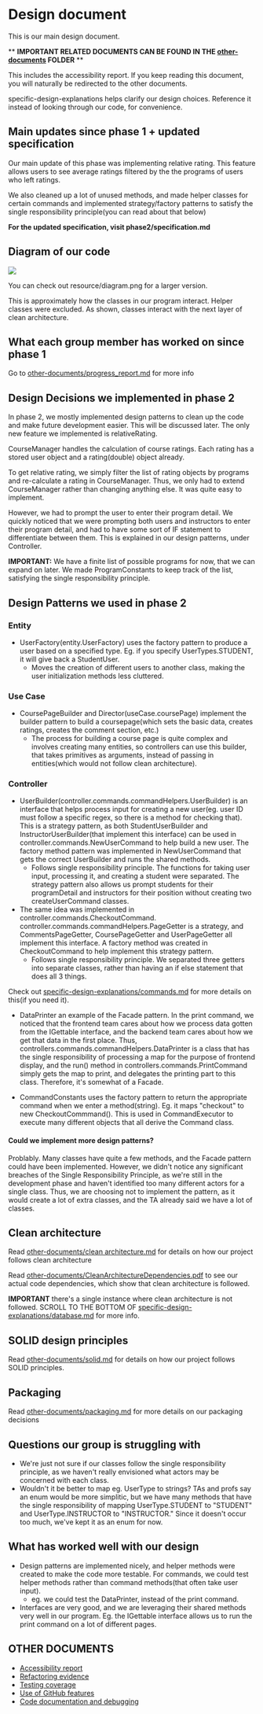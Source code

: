 # Design document

This is our main design document.

** **IMPORTANT RELATED DOCUMENTS CAN BE FOUND IN THE [other-documents](https://github.com/CSC207-UofT/course-project-group-010/tree/main/phase2/other-documents) FOLDER** **

This includes the accessibility report. If you keep reading this document, you will naturally be redirected to the other documents. 

specific-design-explanations helps clarify our design choices. Reference it instead of looking through our code, for convenience.

## Main updates since phase 1 + updated specification

Our main update of this phase was implementing relative rating. This feature allows users to see average ratings filtered by the the programs of users who left ratings.

We also cleaned up a lot of unused methods, and made helper classes for certain commands and implemented strategy/factory patterns to satisfy the single responsibility principle(you can read about that below)

**For the updated specification, visit phase2/specification.md**

## Diagram of our code

![](resource/diagram.png)

You can check out resource/diagram.png for a larger version.

This is approximately how the classes in our program interact. Helper classes
were excluded. As shown, classes interact with the next layer of clean architecture.

## What each group member has worked on since phase 1

Go to [other-documents/progress_report.md](other-documents/progress-report.md) for more info

## Design Decisions we implemented in phase 2

In phase 2, we mostly implemented design patterns to clean up the code and make future development easier. This will
be discussed later. The only new feature we implemented is relativeRating.

CourseManager handles the calculation of course ratings. Each rating has a stored user object and a rating(double) object already.

To get relative rating, we simply filter the list of rating objects by programs and re-calculate a rating in CourseManager.
Thus, we only had to extend CourseManager rather than changing anything else. It was quite easy to implement.

However, we had to prompt the user to enter their program detail. We quickly noticed that we were prompting both
users and instructors to enter their program detail, and had to have some sort of IF statement to differentiate between them.
This is explained in our design patterns, under Controller.

**IMPORTANT:** We have a finite list of possible programs for now, that we can expand on later. We made ProgramConstants to
keep track of the list, satisfying the single responsibility principle.

## Design Patterns we used in phase 2

### Entity

- UserFactory(entity.UserFactory) uses the factory pattern to produce a user based on a specified type. Eg. if you specify UserTypes.STUDENT, it will give back a StudentUser.
  - Moves the creation of different users to another class, making the user initialization methods less cluttered.

### Use Case

- CoursePageBuilder and Director(useCase.coursePage) implement the builder pattern to build a coursepage(which sets the basic data, creates ratings, creates the comment section, etc.)
  - The process for building a course page is quite complex and involves creating many entities, so controllers can use this builder, that takes primitives as arguments, instead of passing in
  entities(which would not follow clean architecture).

### Controller

- UserBuilder(controller.commands.commandHelpers.UserBuilder) is an interface that helps process input for creating a new user(eg. user ID must follow a specific regex, so there is a method
  for checking that). This is a strategy pattern, as both StudentUserBuilder and InstructorUserBuilder(that implement this interface)
  can be used in controller.commands.NewUserCommand to help build a new user.
  The factory method pattern was implemented in NewUserCommand that gets the correct UserBuilder and runs the shared methods.
  - Follows single responsibility principle. The functions for taking user input, processing it, and creating a student were separated. The strategy
  pattern also allows us prompt students for their programDetail and instructors for their position without creating two createUserCommand classes.
- The same idea was implemented in controller.commands.CheckoutCommand. controller.commands.commandHelpers.PageGetter is a strategy, and CommentsPageGetter, CoursePageGetter and
  UserPageGetter all implement this interface. A factory method was created in CheckoutCommand to help implement this strategy pattern.
  - Follows single responsibility principle. We separated three getters into separate classes, rather than having an if else statement that does all 3 things.

Check out [specific-design-explanations/commands.md](specific-design-explanations/commands.md) for more details on this(if you need it).

- DataPrinter an example of the Facade pattern. In the print command, we noticed that the frontend team cares about how we process data gotten from the IGettable
  interface, and the backend team cares about how we get that data in the first place. Thus, controllers.commands.commandHelpers.DataPrinter is a class that has the single responsibility of
  processing a map for the purpose of frontend display, and the run() method in controllers.commands.PrintCommand simply gets the map to print, and delegates the printing part to this class. Therefore, it's somewhat
  of a Facade.

- CommandConstants uses the factory pattern to return the appropriate command when we enter a method(string). Eg. it maps "checkout" to new CheckoutCommmand(). This is used
  in CommandExecutor to execute many different objects that all derive the Command class.

#### Could we implement more design patterns?

Problably. Many classes have quite a few methods, and the Facade pattern could have been implemented. However, we didn't notice any significant breaches of the Single Responsibility Principle, as we're still
in the development phase and haven't identified too many different actors for a single class.
Thus, we are choosing not to implement the pattern, as it would create a lot of extra classes, and the TA already said we have a lot of classes.

## Clean architecture

Read [other-documents/clean architecture.md](other-documents/clean-architecture.md) for details on how our project follows clean architecture

Read [other-documents/CleanArchitectureDependencies.pdf](other-documents/clean-architecture-dependencies.pdf) to see our actual code dependencies, which show that clean architecture is followed.

**IMPORTANT** there's a single instance where clean architecture is not followed. SCROLL TO THE BOTTOM OF
[specific-design-explanations/database.md](specific-design-explanations/database.md) for more info.

## SOLID design principles

Read [other-documents/solid.md](other-documents/solid.md) for details on how our project follows SOLID principles.

## Packaging

Read [other-documents/packaging.md](other-documents/packaging.md) for more details on our packaging decisions

## Questions our group is struggling with

- We're just not sure if our classes follow the single responsibility principle, as we
haven't really envisioned what actors may be concerned with each class.
- Wouldn't it be better to map eg. UserType to strings? TAs and profs say an enum would be more simplitic,
but we have many methods that have the single responsibility of mapping UserType.STUDENT to "STUDENT" and UserType.INSTRUCTOR to "INSTRUCTOR."
Since it doesn't occur too much, we've kept it as an enum for now.

## What has worked well with our design

- Design patterns are implemented nicely, and helper methods were created to make the code more testable.
For commands, we could test helper methods rather than command methods(that often take user input).
  - eg. we could test the DataPrinter, instead of the print command.
- Interfaces are very good, and we are leveraging their shared methods very well in our program. Eg. the IGettable interface
allows us to run the print command on a lot of different pages.

## OTHER DOCUMENTS

- [Accessibility report](other-documents/accessibility.md)
- [Refactoring evidence](other-documents/refactoring.md)
- [Testing coverage](other-documents/testing.md)
- [Use of GitHub features](other-documents/Use%20of%20GitHub%20Features.md)
- [Code documentation and debugging](other-documents/code-documentation.md)
